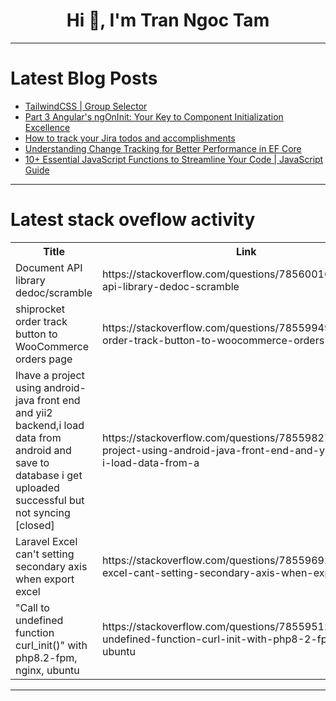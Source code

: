 <h1 align="center">Hi 👋, I'm Tran Ngoc Tam</h1>

---

# Latest Blog Posts 
<!-- BLOG-POST-LIST:START -->
- [TailwindCSS | Group Selector](https://dev.to/shubhamtiwari909/tailwindcss-group-focus-4pao)
- [Part 3 Angular&#39;s ngOnInit: Your Key to Component Initialization Excellence](https://dev.to/chintanonweb/part-3-angulars-ngoninit-your-key-to-component-initialization-excellence-11gm)
- [How to track your Jira todos and accomplishments](https://dev.to/sdotson/how-to-track-your-jira-todos-and-accomplishments-1920)
- [Understanding Change Tracking for Better Performance in EF Core](https://dev.to/antonmartyniuk/understanding-change-tracking-for-better-performance-in-ef-core-3aai)
- [10+ Essential JavaScript Functions to Streamline Your Code | JavaScript Guide](https://dev.to/ahsaniftikhar99/10-essential-javascript-functions-to-streamline-your-code-javascript-guide-28mo)
<!-- BLOG-POST-LIST:END -->

---

# Latest stack oveflow activity
<table>
  <tr><th>Title</th><th>Link</th></tr>
  <!-- STACKOVERFLOW:START --><tr><td>Document API library dedoc/scramble</td><td>https://stackoverflow.com/questions/78560016/document-api-library-dedoc-scramble</td></tr><tr><td>shiprocket order track button to WooCommerce orders page</td><td>https://stackoverflow.com/questions/78559949/shiprocket-order-track-button-to-woocommerce-orders-page</td></tr><tr><td>Ihave a project using android-java front end and yii2 backend,i load data from android and save to database i get uploaded successful but not syncing [closed]</td><td>https://stackoverflow.com/questions/78559827/ihave-a-project-using-android-java-front-end-and-yii2-backend-i-load-data-from-a</td></tr><tr><td>Laravel Excel can&#39;t setting secondary axis when export excel</td><td>https://stackoverflow.com/questions/78559692/laravel-excel-cant-setting-secondary-axis-when-export-excel</td></tr><tr><td>&quot;Call to undefined function curl_init&lpar;&rpar;&quot; with php8.2-fpm, nginx, ubuntu</td><td>https://stackoverflow.com/questions/78559512/call-to-undefined-function-curl-init-with-php8-2-fpm-nginx-ubuntu</td></tr><!-- STACKOVERFLOW:END -->
</table>

---


